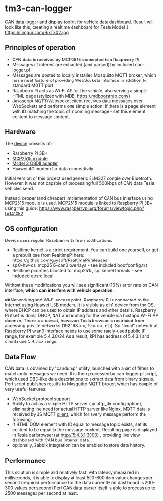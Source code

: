 # tm3-can-logger
CAN data logger and display toolkit for vehicle data dashboard.
Result will look like this, creating a realtime dashboard for Tesla Model 3: https://i.imgur.com/RixTS02.jpg

## Principles of operation
* CAN data is received by MCP2515 connected to a Raspberry Pi 
* Messages of interest are extracted (and parsed) by included can-logger.pl
* Messages are posted to locally installed Mosquitto MQTT broker, which has a neat feature of providing WebSockets interface in addition to standard MQTT port.
* Raspberry Pi acts as Wi-Fi AP for the vehicle, also serving a simple HTML page (stylized with MDB, https://mdbootstrap.com/)
* Javascript MQTT/Websocket client receives data messages over WebSockets and performs one simple action: if there is a page element with ID matching the topic of incoming message - set this element content to message content.
## Hardware
The [device](https://i.imgur.com/HkXP3x4.png) consists of:
- Raspberry Pi 3B+
- [MCP2515 module](https://www.makerfabs.com/can-module-mcp2515.html) 
- [Model 3 OBDII adapter](https://gpstrackingcanada.com/product/tesla-obd2-adapter-hrn-ct20t11/)
- Huawei 4G modem for data connectivity

Initial version of this project used generic ELM327 dongle over Bluetooth. However, it was not capable of processing full 500kbps of CAN data Tesla vehicles send. 

Instead, proper (and cheaper) implementation of CAN bus interface using MCP2515 module is used.
MCP2515  module is linked to Raspberry PI 3B+ using this guide: https://www.raspberrypi.org/forums/viewtopic.php?t=141052

## OS configuration
Device uses regular Raspbian with few modifications:
- Realtime kernel is a strict requirement. You can build one yourself, or get a prebuilt one from RealtimePi here: https://github.com/guysoft/RealtimePi/releases
- spi0-hw-cs, mcp2515-can0 overlays - see included boot/config.txt
- Realtime priorities boosted for mcp251x, spi kernel threads - see included etc/rc.local

Without these modifications you will see significant (10%) error rate on CAN interface, **which can interfere with vehicle operation**.

##Networking and Wi-Fi access point.
Raspberry Pi is connected to the Internet using Huawei USB modem. It is visible as eth1 device from the OS, where DHCP can be used to obtain IP address and other details.
Raspberry Pi itself is doing DHCP, NAT and routing for the vehicle via hostapd Wi-FI AP daemon.
There is a caveat, however: Tesla browser is restricted from accessing private networks (192.168.x.x, 10.x.x.x, etc).
So "local" network at Raspberry PI wlan0 interface needs to use some rarely-used public IP range, for example 5.4.3.0/24
As a result, RPI has address of 5.4.3.1 and clients use 5.4.3.xx range.

## Data Flow
CAN data is obtained by "candump" utility, launched with a set of filters to match only messages we need.
It is then processed by can-logger.pl script, which used DBC-like data descriptions to extract data from binary signals.
Perl script publishes results to Mosquitto MQTT broker, which has couple of very useful features:
 - WebSocket protocol support 
 - Ability to act as a simple HTTP server (by http_dir config option), eliminating the need for actual HTTP server like Nginx.
MQTT data is received by JS MQTT [client](https://www.eclipse.org/paho/clients/js/), which for every message perform the following:
- If HTML DOM element with ID equal to message topic exists, set its content to be equal to the message content.
Resulting page is displayed in Tesla car browser (at http://5.4.3.1:3000) , providing live view dashboard with CAN bus internal data.
- optionally, Zabbix integration can be enabled to store data history.

## Performance
This solution is simple and relatively fast: with latency measured in milliseconds, it is able to display at least 500-600 item value changes per second (required performance for the data currently on dashboard is 200-300 values per second)
Perl CAN data parser itself is able to process up to 2500 messages per second at least.
